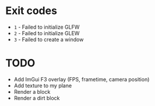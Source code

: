 # Exit codes

- `1` - Failed to initialize GLFW
- `2` - Failed to initialize GLEW
- `3` - Failed to create a window

# TODO

- Add ImGui F3 overlay (FPS, frametime, camera position)
- Add texture to my plane
- Render a block
- Render a dirt block